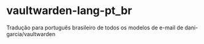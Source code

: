 # vaultwarden-lang-pt_br
Tradução para português brasileiro de todos os modelos de e-mail de dani-garcia/vaultwarden
